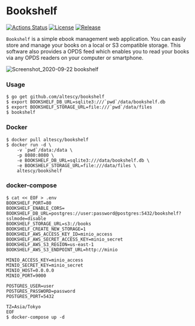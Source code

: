 Bookshelf
=========

[![Actions Status](https://github.com/altescy/bookshelf/workflows/build/badge.svg)](https://github.com/altescy/bookshelf/actions?query=workflow%3Abuild)
[![License](https://img.shields.io/github/license/altescy/bookshelf)](https://github.com/altescy/bookshelf/blob/master/LICENSE)
[![Release](https://img.shields.io/github/v/release/altescy/bookshelf)](https://github.com/altescy/bookshelf/releases)

`Bookshelf` is a simple ebook management web application.
You can easily store and manage your books on a local or S3 compatible storage.
This software also provides a OPDS feed which enables you to read your books via any OPDS readers on your computer or smartphone.

![Screenshot_2020-09-22 bookshelf](https://user-images.githubusercontent.com/16734471/93875665-5c6a5d00-fd10-11ea-81df-3a1735aa4547.png)


### Usage

```
$ go get github.com/altescy/bookshelf
$ export BOOKSHELF_DB_URL=sqlite3:///`pwd`/data/bookshelf.db
$ export BOOKSHELF_STORAGE_URL=file:///`pwd`/data/files
$ bookshelf
```

### Docker

```
$ docker pull altescy/bookshelf
$ docker run -d \
    -v `pwd`/data:/data \
    -p 8080:8080 \
    -e BOOKSHELF_DB_URL=sqlite3:///data/bookshelf.db \
    -e BOOKSHELF_STORAGE_URL=file:///data/files \
    altescy/bookshelf
```


### docker-compose

```
$ cat << EOF > .env
BOOKSHELF_PORT=80
BOOKSHELF_ENABLE_CORS=
BOOKSHELF_DB_URL=postgres://user:password@postgres:5432/bookshelf?sslmode=disable
BOOKSHELF_STORAGE_URL=s3://books
BOOKSHELF_CREATE_NEW_STORAGE=1
BOOKSHELF_AWS_ACCESS_KEY_ID=minio_access
BOOKSHELF_AWS_SECRET_ACCESS_KEY=minio_secret
BOOKSHELF_AWS_S3_REGION=us-east-1
BOOKSHELF_AWS_S3_ENDPOINT_URL=http://minio

MINIO_ACCESS_KEY=minio_access
MINIO_SECRET_KEY=minio_secret
MINIO_HOST=0.0.0.0
MINIO_PORT=9000

POSTGRES_USER=user
POSTGRES_PASSWORD=password
POSTGRES_PORT=5432

TZ=Asia/Tokyo
EOF
$ docker-compose up -d
```
